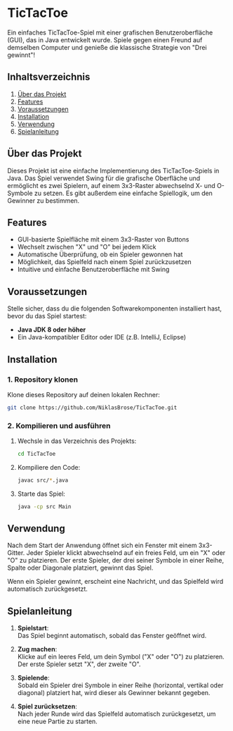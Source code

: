 # TicTacToe

Ein einfaches TicTacToe-Spiel mit einer grafischen Benutzeroberfläche (GUI), das in Java entwickelt wurde. Spiele gegen einen Freund auf demselben Computer und genieße die klassische Strategie von "Drei gewinnt"!

## Inhaltsverzeichnis
1. [Über das Projekt](#über-das-projekt)
2. [Features](#features)
3. [Voraussetzungen](#voraussetzungen)
4. [Installation](#installation)
5. [Verwendung](#verwendung)
6. [Spielanleitung](#spielanleitung)

## Über das Projekt

Dieses Projekt ist eine einfache Implementierung des TicTacToe-Spiels in Java. Das Spiel verwendet Swing für die grafische Oberfläche und ermöglicht es zwei Spielern, auf einem 3x3-Raster abwechselnd X- und O-Symbole zu setzen. Es gibt außerdem eine einfache Spiellogik, um den Gewinner zu bestimmen.

## Features

- GUI-basierte Spielfläche mit einem 3x3-Raster von Buttons
- Wechselt zwischen "X" und "O" bei jedem Klick
- Automatische Überprüfung, ob ein Spieler gewonnen hat
- Möglichkeit, das Spielfeld nach einem Spiel zurückzusetzen
- Intuitive und einfache Benutzeroberfläche mit Swing

## Voraussetzungen

Stelle sicher, dass du die folgenden Softwarekomponenten installiert hast, bevor du das Spiel startest:

- **Java JDK 8 oder höher**
- Ein Java-kompatibler Editor oder IDE (z.B. IntelliJ, Eclipse)

## Installation

### 1. Repository klonen

Klone dieses Repository auf deinen lokalen Rechner:

```bash
git clone https://github.com/NiklasBrose/TicTacToe.git
```

### 2. Kompilieren und ausführen

1. Wechsle in das Verzeichnis des Projekts:
   ```bash
   cd TicTacToe
   ```

2. Kompiliere den Code:
   ```bash
   javac src/*.java
   ```

3. Starte das Spiel:
   ```bash
   java -cp src Main
   ```

## Verwendung

Nach dem Start der Anwendung öffnet sich ein Fenster mit einem 3x3-Gitter. Jeder Spieler klickt abwechselnd auf ein freies Feld, um ein "X" oder "O" zu platzieren. Der erste Spieler, der drei seiner Symbole in einer Reihe, Spalte oder Diagonale platziert, gewinnt das Spiel.

Wenn ein Spieler gewinnt, erscheint eine Nachricht, und das Spielfeld wird automatisch zurückgesetzt.

## Spielanleitung

1. **Spielstart**:  
   Das Spiel beginnt automatisch, sobald das Fenster geöffnet wird.

2. **Zug machen**:  
   Klicke auf ein leeres Feld, um dein Symbol ("X" oder "O") zu platzieren. Der erste Spieler setzt "X", der zweite "O".

3. **Spielende**:  
   Sobald ein Spieler drei Symbole in einer Reihe (horizontal, vertikal oder diagonal) platziert hat, wird dieser als Gewinner bekannt gegeben.

4. **Spiel zurücksetzen**:  
   Nach jeder Runde wird das Spielfeld automatisch zurückgesetzt, um eine neue Partie zu starten.
